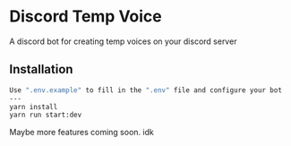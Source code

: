 # Discord Temp Voice

A discord bot for creating temp voices on your discord server

## Installation

```bash
Use ".env.example" to fill in the ".env" file and configure your bot
---
yarn install
yarn run start:dev
```

Maybe more features coming soon. idk
